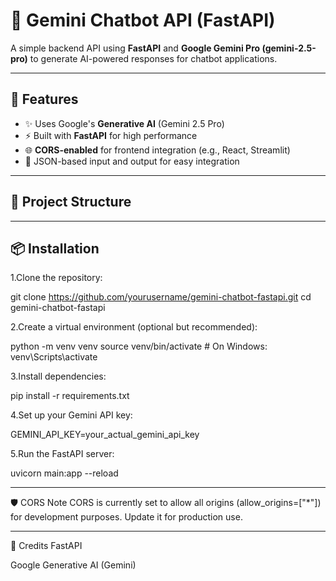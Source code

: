 # 🤖 Gemini Chatbot API (FastAPI)

A simple backend API using **FastAPI** and **Google Gemini Pro (gemini-2.5-pro)** to generate AI-powered responses for chatbot applications.

---

## 🚀 Features

- ✨ Uses Google's **Generative AI** (Gemini 2.5 Pro)
- ⚡ Built with **FastAPI** for high performance
- 🌐 **CORS-enabled** for frontend integration (e.g., React, Streamlit)
- 🧩 JSON-based input and output for easy integration

---

## 📁 Project Structure


---

## 📦 Installation

1.Clone the repository:

git clone https://github.com/yourusername/gemini-chatbot-fastapi.git
cd gemini-chatbot-fastapi

2.Create a virtual environment (optional but recommended):

python -m venv venv
source venv/bin/activate  # On Windows: venv\Scripts\activate

3.Install dependencies:

pip install -r requirements.txt

4.Set up your Gemini API key:

GEMINI_API_KEY=your_actual_gemini_api_key

5.Run the FastAPI server:

uvicorn main:app --reload

---

🛡️ CORS Note
CORS is currently set to allow all origins (allow_origins=["*"]) for development purposes. Update it for production use.

---

🧠 Credits
FastAPI

Google Generative AI (Gemini)
